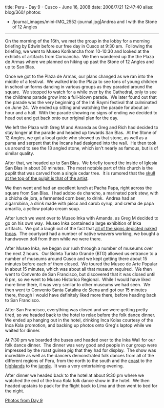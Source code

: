 title: Peru - Day 9 - Cusco - June 16, 2008
date: 2008/7/21 12:47:40
alias: blog/360/
photos:
- /journal_images/mini-IMG_2552-journal.jpg|Andrea and I with the Stone of 12 Angles
---
On the morning of the 16th, we met the group in the lobby for a morning briefing by Edwin before our free day in Cusco at 9:30 am.  Following the briefing, we went to Museo Korikancha from 10-10:30 and looked at the exhibits of artifacts from Coricancha.  We then wandered up the the Plaza de Armas where we planned on hiking up past the Stone of 12 Angles and up to San Blas.

Once we got to the Plaza de Armas, our plans changed as we ran into the middle of a festival.  We walked into the Plaza to see tons of young children in school uniforms dancing in various groups as they paraded around the square.  We stopped to watch for a while over by the Cathedral, only to see the childrens parade grow into a full-blown parade.  We later found out that the parade was the very beginning of the Inti Raymi festival that culminated on June 24.  We ended up sitting and watching the parade for about an hour and a half.  With the parade showing no signs of ending we decided to head out and get back onto our original plan for the day.

We left the Plaza with Greg M and Amanda as Greg and Rich had decided to stay longer at the parade and headed up towards San Blas.  At the Stone of 12 Angles, we got a local guide who showed us that stone, as well as a puma and serpent that the Incans had designed into the wall.  He then took us around to see the 13 angled stone, which isn't nearly as famous, but is of similar quality.

After that, we headed up to San Blas.  We briefly toured the inside of Iglesia San Blas in about 30 minutes.  The most notable part of this church is the puplit that was carved from a single cedar tree.  It is rumored that the [skull at the top of the pulpit is that of the artist](ViewPhoto.aspx?ID=5447&LINK_ID=PERU20080616&PAGE=17). 

We then went and had an excellent lunch at Pacha Papa, right across the square from San Blas.  I had adobo de chancho, a marinated pork stew, with a chicha de jora, a fermented corn beer, to drink.  Andrea had an algarrobina, a drink made with pisco and carob syrup, and crema de papa amarilla, a yellow potato cream soup.

After lunch we went over to Museo Inka with Amanda, as Greg M decided to go on his own way.  Museo Inka contained a large exhibition of Inka artifacts.  We got a laugh out of the fact that [all of the signs depicted naked Incas](ViewPhoto.aspx?ID=5456&LINK_ID=PERU20080616&PAGE=15).  The courtyard had a number of native weavers working, we bought a handwoven doll from them while we were there.

After Museo Inka, we began our rush through a number of museums over the next 2 hours.  Our Boleta Turisto Grande (BTG) allowed us entrance to a number of museums around Cusco and we kept getting there about 15 minutes before each of them closed.  We toured the Museo de Arte Popular in about 15 minutes, which was about all that museum required.  We then went to Convento de San Francisco, but discovered that it was closed until 6 pm, so we went to Museo Historico Regional.  While I would have liked more time there, it was very similar to other museums we had seen.  We then went to Convento Santa Catalina de Siena and got our 15 minutes there, though I would have definitely liked more there, before heading back to San Francisco. 

After San Francisco, everything was closed and we were getting pretty tired, so we headed back to the hotel to relax before the folk dance dinner.  We ended up hanging out in the hotel, drinking Inca Kolas courtesy of the Inca Kola promotion, and backing up photos onto Greg's laptop while we waited for dinner.

At 7:30 pm we boarded the buses and headed over to the Inka Wall for our folk dance dinner.  The dinner was very good and people in our group were impressed by the roast guinea pig that they had for display.  The show was incredible as well as the dancers demonstrated folk dances from all of the different regions of Peru, from the north to the south and the [coast](ViewPhoto.aspx?ID=5499&LINK_ID=PERU20080616&PAGE=4) to the [highlands](ViewPhoto.aspx?ID=5497&LINK_ID=PERU20080616&PAGE=5) to the [jungle](ViewPhoto.aspx?ID=5508&LINK_ID=PERU20080616&PAGE=2).  It was a very entertaining evening.

After dinner we headed back to the hotel at about 9:30 pm where we watched the end of the Inca Kola folk dance show in the hotel.  We then headed upstairs to pack for the flight back to Lima and then went to bed for the night.

[Photos from Day 9](PhotoAlbum.aspx?ID=PERU20080616)